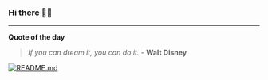 ### Hi there 👋🏻


---

**Quote of the day**

> *If you can dream it, you can do it.* - **Walt Disney** 

[![README.md](https://github.com/marcolovazzano/marcolovazzano/actions/workflows/readme.yml/badge.svg?branch=main)](https://github.com/marcolovazzano/marcolovazzano/actions/workflows/readme.yml)

